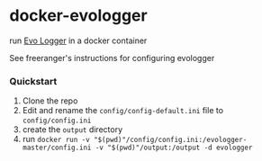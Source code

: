 # docker-evologger

run [Evo Logger](https://github.com/freeranger/evologger) in a docker container

See freeranger's instructions for configuring evologger

### Quickstart

1. Clone the repo
2. Edit and rename the `config/config-default.ini` file to `config/config.ini`
3. create the `output` directory
4. run `docker run -v "$(pwd)"/config/config.ini:/evologger-master/config.ini -v "$(pwd)"/output:/output -d evologger`
